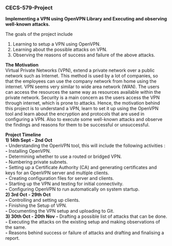 ### CECS-579-Project  

**Implementing a VPN using OpenVPN Library and Executing and observing well-known attacks.**

The goals of the project include  
1) Learning to setup a VPN using OpenVPN.  
2) Learning about the possible attacks on VPN.  
3) Observing the reasons of success and failure of the above attacks.  

**The Motivation**  
Virtual Private Networks (VPN), extend a private network over a public network such as Internet. This method is used by a lot of companies, so that the employees can use the company network from home using the internet. VPN seems very similar to wide area network (WAN). The users can access the resources the same way as resources available within the private network. Security is a main concern as the users access the VPN through internet, which is prone to attacks. Hence, the motivation behind this project is to understand a VPN, learn to set it up using the OpenVPN tool and learn about the encryption and protocols that are used in configuring a VPN. Also to execute some well-known attacks and observe the findings and reasons for them to be successful or unsuccessful.    

**Project Timeline**      
**1) 14th Sept - 2nd Oct**  
   **-** Understanding the OpenVPN tool, this will include the following activities :  
   **-** Installing OpenVPN.  
   **-** Determining whether to use a routed or bridged VPN.  
   **-** Numbering private subnets.  
   **-** Setting up a Certificate Authority (CA) and generating certificates and keys for an OpenVPN server and multiple clients.      
   **-** Creating configuration files for server and clients.  
   **-** Starting up the VPN and testing for initial connectivity.  
   **-** Configuring OpenVPN to run automatically on system startup.    
**2) 3rd Oct - 29th Oct**  
   **-** Controlling and setting up clients.    
   **-** Finishing the Setup of VPN.  
   **-** Documenting the VPN setup and uploading to Git.  
**3) 30th Oct - 20th Nov**
  **-** Drafting a possible list of attacks that can be done.  
   **-** Executing the attacks on the existing setup and making observations of the same.  
   **-** Reasons behind success or failure of attacks and drafting and finalising a report.  
   



